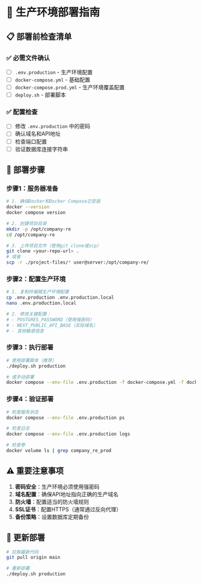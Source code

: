 # 🚀 生产环境部署指南

## 📋 部署前检查清单

### ✅ 必需文件确认
- [ ] `.env.production` - 生产环境配置
- [ ] `docker-compose.yml` - 基础配置
- [ ] `docker-compose.prod.yml` - 生产环境覆盖配置
- [ ] `deploy.sh` - 部署脚本

### ✅ 配置检查
- [ ] 修改 `.env.production` 中的密码
- [ ] 确认域名和API地址
- [ ] 检查端口配置
- [ ] 验证数据库连接字符串

## 🔧 部署步骤

### 步骤1：服务器准备
```bash
# 1. 确保Docker和Docker Compose已安装
docker --version
docker compose version

# 2. 创建项目目录
mkdir -p /opt/company-re
cd /opt/company-re

# 3. 上传项目文件（使用git clone或scp）
git clone <your-repo-url> .
# 或者
scp -r ./project-files/* user@server:/opt/company-re/
```

### 步骤2：配置生产环境
```bash
# 1. 复制并编辑生产环境配置
cp .env.production .env.production.local
nano .env.production.local

# 2. 修改关键配置：
# - POSTGRES_PASSWORD（使用强密码）
# - NEXT_PUBLIC_API_BASE（实际域名）
# - 其他敏感信息
```

### 步骤3：执行部署
```bash
# 使用部署脚本（推荐）
./deploy.sh production

# 或手动部署
docker compose --env-file .env.production -f docker-compose.yml -f docker-compose.prod.yml up -d
```

### 步骤4：验证部署
```bash
# 检查服务状态
docker compose --env-file .env.production ps

# 检查日志
docker compose --env-file .env.production logs

# 检查卷
docker volume ls | grep company_re_prod
```

## ⚠️ 重要注意事项

1. **密码安全**：生产环境必须使用强密码
2. **域名配置**：确保API地址指向正确的生产域名
3. **防火墙**：配置适当的防火墙规则
4. **SSL证书**：配置HTTPS（通常通过反向代理）
5. **备份策略**：设置数据库定期备份

## 🔄 更新部署

```bash
# 拉取最新代码
git pull origin main

# 重新部署
./deploy.sh production
```
